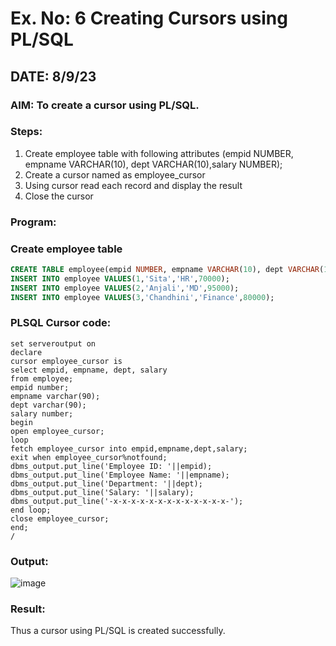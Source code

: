 # Ex. No: 6 Creating Cursors using PL/SQL

## DATE: 8/9/23

### AIM: To create a cursor using PL/SQL.

### Steps:
1. Create employee table with following attributes (empid NUMBER, empname VARCHAR(10), dept VARCHAR(10),salary NUMBER);
2. Create a cursor named as employee_cursor
3. Using cursor read each record and display the result
4. Close the cursor

### Program:
### Create employee table
```sql
CREATE TABLE employee(empid NUMBER, empname VARCHAR(10), dept VARCHAR(10), salary NUMBER);
INSERT INTO employee VALUES(1,'Sita','HR',70000);
INSERT INTO employee VALUES(2,'Anjali','MD',95000);
INSERT INTO employee VALUES(3,'Chandhini','Finance',80000);
```

### PLSQL Cursor code:
```
set serveroutput on
declare
cursor employee_cursor is
select empid, empname, dept, salary
from employee;
empid number;
empname varchar(90);
dept varchar(90);
salary number;
begin
open employee_cursor;
loop
fetch employee_cursor into empid,empname,dept,salary;
exit when employee_cursor%notfound;
dbms_output.put_line('Employee ID: '||empid);
dbms_output.put_line('Employee Name: '||empname);
dbms_output.put_line('Department: '||dept);
dbms_output.put_line('Salary: '||salary);
dbms_output.put_line('-x-x-x-x-x-x-x-x-x-x-x-x-x-');
end loop;
close employee_cursor;
end;
/
```

### Output:
![image](https://github.com/dineshgl/Ex-no-6-Creating-Cursors-using-PL-SQL/assets/103019882/73ae3018-f09f-4100-9293-a02107270043)


### Result:
Thus a cursor using PL/SQL is created successfully.
